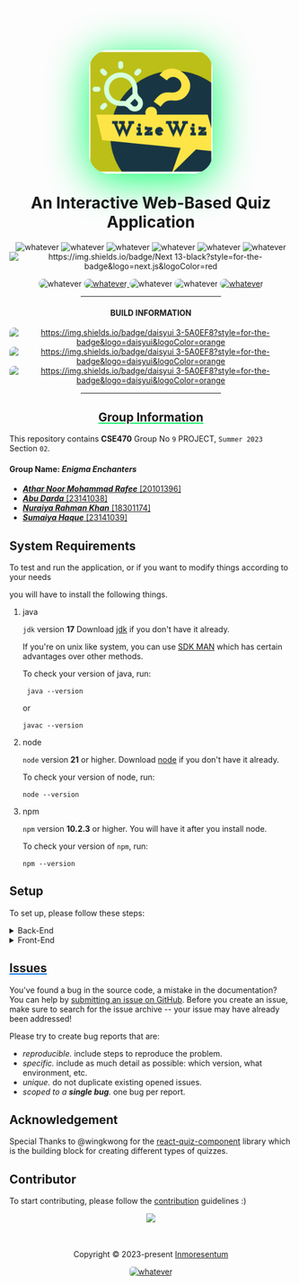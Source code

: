 <h1 align="center">
   <p align="center">
      <img src="FrontEnd/interactive-quiz-app/public/border-radius-patch.png"
     alt="whatever"
     height="220px"
     width="220px"
     style="border-radius: 35px; box-shadow: 0px 10px 75px rgb(5,255,105);">
   </p>
   An Interactive Web-Based Quiz Application
</h1> 

<p align ="center"> 
   <img src="https://img.shields.io/badge/node->=21-cyan" alt="whatever">
   <img src="https://img.shields.io/badge/springboot-3.1-green" alt="whatever">
   <img src="https://img.shields.io/badge/MariaDB-10.11.2-blue" alt="whatever">
   <img src="https://img.shields.io/badge/MINIO-8.4.3-orange" alt="whatever">
   <img src="https://img.shields.io/badge/vanilla-css-lightgrey" alt="whatever">
   <img src="https://badgen.net/badge/icon/docker 20.11?icon=docker&label" alt="whatever">
   <img src="https://badgen.net/badge/Icon/NextJS 14/red?icon=vercel&label" alt="https://img.shields.io/badge/Next 13-black?style=for-the-badge&logo=next.js&logoColor=red">
</p>

<p align="center">
   <img src="https://img.shields.io/badge/tailwindcss 3-%2338B2AC.svg?style=for-the-badge&logo=tailwind-css&logoColor=white"
      alt="whatever"
      style="border-radius:35px">
   <a href="https://www.jetbrains.com/idea/">
      <img src="https://img.shields.io/badge/IntelliJIDEA 23-000000.svg?style=for-the-badge&logo=intellij-idea&logoColor=pink" 
         alt="whatever"
         style="border-radius:8px">
   </a>
   <img src="https://img.shields.io/badge/spring 6-%236DB33F.svg?style=for-the-badge&logo=spring&logoColor=white" alt="whatever" style="border-radius:35px">
   <img src="https://img.shields.io/badge/Framer Motion 10 -black?style=for-the-badge&logo=framer&logoColor=blue" alt="whatever" style="border-radius:35px">
   <a href="https://maildev.github.io/maildev/">
      <img src="https://img.shields.io/badge/MailDev 2.0-8B89CC?style=for-the-badge&logo=protonmail&logoColor=blue" alt="whatever" style="border-radius:35px">
   </a>
</p>

[//]: # (![GitHub Release Date - Published_At]&#40;https://img.shields.io/github/Inmoresentum/InteractiveQuizApplication&#41;)

[//]: # (![GitHub contributors &#40;via allcontributors.org&#41;]&#40;https://img.shields.io/github/all-contributors/Inmoresentum/InteractiveQuizApplication/main&#41;)
<div align="center">
<hr width="250px"/>   
   <div align="center">
      <h4>BUILD INFORMATION</h4>
   </div>

   <a href="https://github.com/Inmoresentum/InteractiveQuizApplication/actions/workflows/back-end-build-checker.yml">
      <img src="https://github.com/Inmoresentum/InteractiveQuizApplication/actions/workflows/back-end-build-checker.yml/badge.svg" 
         alt="https://img.shields.io/badge/daisyui 3-5A0EF8?style=for-the-badge&logo=daisyui&logoColor=orange"
         style="border-radius:8px"/>
   </a>
   <a href="https://github.com/Inmoresentum/InteractiveQuizApplication/actions/workflows/front-end-build-checker.yml">
      <img src="https://github.com/Inmoresentum/InteractiveQuizApplication/actions/workflows/front-end-build-checker.yml/badge.svg" 
         alt="https://img.shields.io/badge/daisyui 3-5A0EF8?style=for-the-badge&logo=daisyui&logoColor=orange"
         style="border-radius:8px"/>
   </a>
   <div align="center">
   <a href="https://github.com/Inmoresentum/InteractiveQuizApplication/actions/workflows/create-sprint-release.yml">
      <img src="https://github.com/Inmoresentum/InteractiveQuizApplication/actions/workflows/create-sprint-release.yml/badge.svg" 
         alt="https://img.shields.io/badge/daisyui 3-5A0EF8?style=for-the-badge&logo=daisyui&logoColor=orange"
         style="border-radius:8px"/>
   </a>

   </div>
<hr width="250px"/>   
</div>

<h2 align="center" style="text-decoration: underline; text-decoration-color: #00f260; ">
   Group Information
</h2>

This repository contains **CSE470** Group No `9` PROJECT, `Summer 2023` Section `02`.

#### Group Name: _Enigma Enchanters_

* [**_Athar Noor Mohammad Rafee_** \[20101396\]](https://github.com/Inmoresentum)
* [**_Abu Darda_** \[23141038\]](https://abuudarda.github.io/)
* [**_Nuraiya Rahman Khan_** \[18301174\]](https://github.com/Nuraiya)
* [**_Sumaiya Haque_** \[23141039\]](https://github.com/Sumaiyahaque05)

## System Requirements

To test and run the application, or if you want to modify
things according to your needs

you will have to install the following things.

1. java

   `jdk` version **17**
   Download [jdk](https://www.oracle.com/java/technologies/downloads/)
   if you don't have it already.

   If you're on unix like system, you can use [SDK MAN](https://sdkman.io/)
   which has certain advantages over other methods.

   To check your version of java, run:

   ```shell
    java --version
   ```
   or
   ```shell
   javac --version
   ```

2. node

   `node` version **21** or higher. Download [node](https://nodejs.org/en/download/) if you don't have it already.

   To check your version of node, run:

   ```shell
   node --version
   ```

3. npm

   `npm` version **10.2.3** or higher. You will have it after you install node.

   To check your version of `npm`, run:

   ```shell
   npm --version
   ```

## Setup

To set up, please follow these steps:

<details>
<summary>Back-End</summary>

1. Clone the repo if you haven't already

   make sure that you have [git](https://git-scm.com/downloads) installed.
   To check run `git --version` in your
   terminal.

   ```shell
   git clone https://github.com/Inmoresentum/InteractiveQuizApplication.git
   ```

2. Change directory to the project directory

    ```shell
    cd  InteractiveQuizApplication
    ```
   or open this directory with your favourite `code editor` or `IDE`
   which will download all the dependencies for [maven](https://maven.apache.org/guides/).
   We used [IntelliJ IDEA](https://www.jetbrains.com/idea/) but other code
   `editors` or `IDES` will also do the job.

3. Wait for Maven to download all the dependencies.

4. Now You have to Set up MariaDB and to do that you can either [download MariaDB](https://mariadb.org/) for your
   operating system or use [docker to spin up a MariaDB container](https://hub.docker.com/_/mariadb).
   By default, the backend server is expecting MariaDB to run on `port: 3306`, so you will have
   make sure that your instance of mariadb is also running on that port.
   However, if you want to overrider the default configuration, then you can do in two ways.
    1. Taking advantage of the environment that is used in the
       [application.properties](/src/main/resources/application.properties) file
    2. Or Changing the provided default `spring.datasource.url`

   Furthermore, you have to create a database called `quiz_application_database` else you can
   override the configuration mentioned in the previous steps.

5. For email sending and testing purpose while developing the application, we used
   [MailDev](https://maildev.github.io/maildev/) which you can easily set up through docker
   using their [latest image](https://hub.docker.com/r/maildev/maildev).
   If you are planning on overriding or changing the default configuration
   and then please consult with
   [application.properties](src/main/resources/application.properties) file.

6. For storing images, videos and other objects, you will need to have [minio](https://min.io/)
   which is a S3 compatible object storage solution.
   You can easily spin up a [minio container](https://min.io/docs/minio/container/index.html) using docker, 
   or you can manually download docker for your respective platform from [here](https://min.io/download#/linux).
   Furthermore, you have to make sure that you create the necessary user account(s) with permissions.
   Important thing to note that spring boot is expecting a bucket called **quiz_storage** already be there
   when the server starts.
   So make sure to create it if it does not already exist.
   * Note: It's also possible to use [AWS S3](https://aws.amazon.com/s3/) as well with `minioClinet` but for that 
      you will have to do some extra configuration by yourself
7. For scanning files and binaries for viruses and harmful contents, you will need
   [clamav-rest](https://github.com/ajilach/clamav-rest) which is a rest service
   built on top of [ClamAV](https://github.com/Cisco-Talos/clamav).
8. And then finally Click the `play` icon which will start the spring boot application
   Alternatively, from the terminal use the included `maven` wrapper to build and
   run using
    ```shell
    ./mvnw clean install
    ``` 
8. By default, the backed server should start at **http://localhost:8080**

9. To check the OpenAPI documentation for created APIs,
   please visit **https://localhost:8080/swagger-ui.html** 😀

</details>


<details>
<summary>Front-End</summary>

1. Clone the repo if you haven't already

   make sure that you have [git](https://git-scm.com/downloads) installed.
   To check run `git --version` in your
   terminal.

   ```shell
   git clone https://github.com/Inmoresentum/InteractiveQuizApplication.git
   ```

2. Change directory to the project directory

    ```shell
    cd  /FrontEnd/interactive-quiz-app   
    ```
   Now you have to download all the frontend dependencies using `npm`.
   To do so run the following command
   ```shell
   npm install
   ```
   This will download all `npm` dependencies.

3. Now run the local development server by using
   ```shell
   npm run dev
   ```
   By default, the Front-End server should start at **http://localhost:3000**

</details>

<h2 style="text-decoration: underline; text-decoration-color: #0575e6"> Issues </h2>

You've found a bug in the source code, a mistake in the documentation?
You can help
by [submitting an issue on GitHub](https://github.com/Inmoresentum/InteractiveQuizApplication/issues).
Before you create an issue, make sure to search for the issue archive -- your issue may have already been addressed!

Please try to create bug reports that are:

- _reproducible._ include steps to reproduce the problem.
- _specific._ include as much detail as possible: which version, what environment, etc.
- _unique._ do not duplicate existing opened issues.
- _scoped to a **single bug**._ one bug per report.

## Acknowledgement

Special Thanks to @wingkwong for the [react-quiz-component](https://github.com/wingkwong/react-quiz-component) library
which is the building block for creating different types of quizzes.

## Contributor
To start contributing, please follow the [contribution](CONTRIBUTE.md) guidelines :)

<p align="center">

<a href="https://github.com/Inmoresentum/InteractiveQuizApplication/graphs/contributors">
  <img src="https://contrib.rocks/image?repo=Inmoresentum/InteractiveQuizApplication" />
</a>

</p>
&#160;

<p align="center">Copyright &copy; 2023-present 
   <a href="https://github.com/Inmoresentum" target="_blank">Inmoresentum</a>
</p>
<p align="center">
   <a href="LICENSE.md">
      <img src="https://img.shields.io/static/v1.svg?style=for-the-badge&label=License&message=MIT&colorA=FFA500&colorB=FF69B4"
         alt="whatever" style="border-radius: 5px"/>
   </a>
</p>

